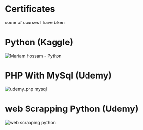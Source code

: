 # Certificates
some of courses I have taken

# Python (Kaggle)

![Mariam Hossam - Python](https://user-images.githubusercontent.com/52500501/129102648-f8a759d5-2189-4446-b804-93ab375999ad.png)

# PHP With MySql (Udemy)

![udemy_php mysql](https://user-images.githubusercontent.com/52500501/128648391-cd02fb41-bd47-4dd8-923a-21ef26f0080b.jpg)


# web Scrapping Python (Udemy)

![web scrapping python](https://user-images.githubusercontent.com/52500501/128648414-cd971e2a-8f4a-464f-bb72-142da750fe9c.JPG)
